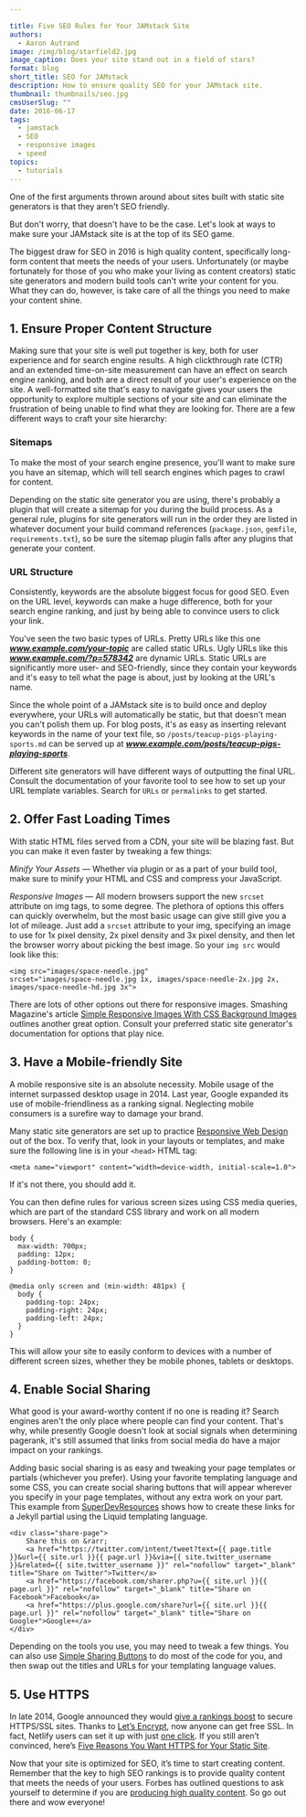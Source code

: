 ```yaml
---

title: Five SEO Rules for Your JAMstack Site
authors:
  - Aaron Autrand
image: /img/blog/starfield2.jpg
image_caption: Does your site stand out in a field of stars?
format: blog
short_title: SEO for JAMstack
description: How to ensure quality SEO for your JAMstack site.
thumbnail: thumbnails/seo.jpg
cmsUserSlug: ""
date: 2016-06-17
tags:
  - jamstack
  - SEO
  - responsive images
  - speed
topics:
  - tutorials
---
```


One of the first arguments thrown around about sites built with static site generators is that they aren't SEO friendly.

But don't worry, that doesn't have to be the case. Let's look at ways to make sure your JAMstack site is at the top of its SEO game.

<!-- excerpt -->

The biggest draw for SEO in 2016 is high quality content, specifically long-form content that meets the needs of your users. Unfortunately (or maybe fortunately for those of you who make your living as content creators) static site generators and modern build tools can't write your content for you. What they can do, however, is take care of all the things you need to make your content shine.

## 1. Ensure Proper Content Structure

Making sure that your site is well put together is key, both for user experience and for search engine results. A high clickthrough rate (CTR) and an extended time-on-site measurement can have an effect on search engine ranking, and both are a direct result of your user's experience on the site. A well-formatted site that's easy to navigate gives your users the opportunity to explore multiple sections of your site and can eliminate the frustration of being unable to find what they are looking for. There are a few different ways to craft your site hierarchy:

### Sitemaps

To make the most of your search engine presence, you'll want to make sure you have an sitemap, which will tell search engines which pages to crawl for content.

Depending on the static site generator you are using, there's probably a plugin that will create a sitemap for you during the build process. As a general rule, plugins for site generators will run in the order they are listed in whatever document your build command references (`package.json`, `gemfile`, `requirements.txt`), so be sure the sitemap plugin falls after any plugins that generate your content.

### URL Structure

Consistently, keywords are the absolute biggest focus for good SEO. Even on the URL level, keywords can make a huge difference, both for your search engine ranking, and just by being able to convince users to click your link.

You've seen the two basic types of URLs. Pretty URLs like this one **_www.example.com/your-topic_** are called static URLs. Ugly URLs like this **_www.example.com/?p=578342_** are dynamic URLs. Static URLs are significantly more user- and SEO-friendly, since they contain your keywords and it's easy to tell what the page is about, just by looking at the URL's name.

Since the whole point of a JAMstack site is to build once and deploy everywhere, your URLs will automatically be static, but that doesn't mean you can't polish them up. For blog posts, it's as easy as inserting relevant keywords in the name of your text file, so `/posts/teacup-pigs-playing-sports.md` can be served up at **_www.example.com/posts/teacup-pigs-playing-sports_**.

Different site generators will have different ways of outputting the final URL. Consult the documentation of your favorite tool to see how to set up your URL template variables. Search for `URLs` or `permalinks` to get started.

## 2. Offer Fast Loading Times

With static HTML files served from a CDN, your site will be blazing fast. But you can make it even faster by tweaking a few things:

*Minify Your Assets* — Whether via plugin or as a part of your build tool, make sure to minify your HTML and CSS and compress your JavaScript.

*Responsive Images* — All modern browsers support the new `srcset` attribute on img tags, to some degree. The plethora of options this offers can quickly overwhelm, but the most basic usage can give still give you a lot of mileage. Just add a `srcset` attribute to your img, specifying an image to use for 1x pixel density, 2x pixel density and 3x pixel density, and then let the browser worry about picking the best image. So your `img src` would look like this:

```
<img src="images/space-needle.jpg"
srcset="images/space-needle.jpg 1x, images/space-needle-2x.jpg 2x,
images/space-needle-hd.jpg 3x">
```

There are lots of other options out there for responsive images. Smashing Magazine's article [Simple Responsive Images With CSS Background Images](https://www.smashingmagazine.com/2013/07/simple-responsive-images-with-css-background-images/) outlines another great option. Consult your preferred static site generator's documentation for options that play nice.


## 3. Have a Mobile-friendly Site

A mobile responsive site is an absolute necessity. Mobile usage of the internet surpassed desktop usage in 2014. Last year, Google expanded its use of mobile-friendliness as a ranking signal. Neglecting mobile consumers is a surefire way to damage your brand.

Many static site generators are set up to practice [Responsive Web Design](http://en.wikipedia.org/wiki/Responsive_web_design) out of the box. To verify that, look in your layouts or templates, and make sure the following line is in your `<head>` HTML tag:

```
<meta name="viewport" content="width=device-width, initial-scale=1.0">
```

If it's not there, you should add it.

You can then define rules for various screen sizes using CSS media queries, which are part of the standard CSS library and work on all modern browsers. Here's an example:

```
body {
  max-width: 700px;
  padding: 12px;
  padding-bottom: 0;
}

@media only screen and (min-width: 481px) {
  body {
    padding-top: 24px;
    padding-right: 24px;
    padding-left: 24px;
  }
}
```

This will allow your site to easily conform to devices with a number of different screen sizes, whether they be mobile phones, tablets or desktops.

## 4. Enable Social Sharing

What good is your award-worthy content if no one is reading it? Search engines aren't the only place where people can find your content. That's why, while presently Google doesn't look at social signals when determining pagerank, it's still assumed that links from social media do have a major impact on your rankings.

Adding basic social sharing is as easy and tweaking your page templates or partials (whichever you prefer). Using your favorite templating language and some CSS, you can create social sharing buttons that will appear wherever you specify in your page templates, without any extra work on your part. This example from [SuperDevResources](https://superdevresources.com/share-buttons-jekyll/) shows how to create these links for a Jekyll partial using the Liquid templating language.

```
<div class="share-page">
    Share this on &rarr;
    <a href="https://twitter.com/intent/tweet?text={{ page.title }}&url={{ site.url }}{{ page.url }}&via={{ site.twitter_username }}&related={{ site.twitter_username }}" rel="nofollow" target="_blank" title="Share on Twitter">Twitter</a>
    <a href="https://facebook.com/sharer.php?u={{ site.url }}{{ page.url }}" rel="nofollow" target="_blank" title="Share on Facebook">Facebook</a>
    <a href="https://plus.google.com/share?url={{ site.url }}{{ page.url }}" rel="nofollow" target="_blank" title="Share on Google+">Google+</a>
</div>
```

Depending on the tools you use, you may need to tweak a few things. You can also use [Simple Sharing Buttons](https://simplesharingbuttons.com/) to do most of the code for you, and then swap out the titles and URLs for your templating language values.

## 5. Use HTTPS

In late 2014, Google announced they would [give a rankings boost](https://webmasters.googleblog.com/2014/08/https-as-ranking-signal.html) to secure HTTPS/SSL sites. Thanks to [Let’s Encrypt](https://letsencrypt.org/), now anyone can get free SSL. In fact, Netlify users can set it up with just [one click](https://www.youtube.com/watch?v=k-9T0FYd-QU). If you still aren’t convinced, here’s [Five Reasons You Want HTTPS for Your Static Site](https://www.netlify.com/blog/2014/10/03/five-reasons-you-want-https-for-your-static-site).

Now that your site is optimized for SEO, it’s time to start creating content. Remember that the key to high SEO rankings is to provide quality content that meets the needs of your users. Forbes has outlined questions to ask yourself to determine if you are [producing high quality content](http://www.forbes.com/sites/jaysondemers/2014/08/25/the-12-essential-elements-of-high-quality-content/#73c93ae13323). So go out there and wow everyone!
